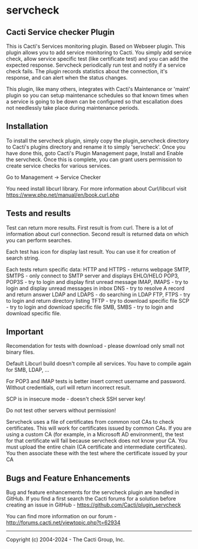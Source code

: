 # servcheck

## Cacti Service checker Plugin

This is Cacti's Services monitoring plugin. Based on Webseer plugin.
This plugin allows you to add service monitoring to Cacti. 
You simply add service check, allow service specific test (like certificate test)
and you can add the expected response. Servcheck periodically run test 
and notify if a service check fails. The plugin records statistics
about the connection, it's response, and can alert when the
status changes.

This plugin, like many others, integrates with Cacti's Maintenance or 'maint'
plugin so you can setup maintenance schedules so that known times when a service
is going to be down can be configured so that escallation does not needlessly
take place during maintenance periods.

## Installation

To install the servcheck plugin, simply copy the plugin_servcheck directory to
Cacti's plugins directory and rename it to simply 'servcheck'. Once you have done
this, goto Cacti's Plugin Management page, Install and Enable the servcheck. Once
this is complete, you can grant users permission to create service checks for
various services.

Go to Management -> Service Checker

You need install libcurl library. For more information about Curl/libcurl 
visit https://www.php.net/manual/en/book.curl.php

## Tests and results
Test can return more results. First result is from curl. There is a lot of  information 
about curl connection. Second result is returned data on which you can perform searches.

Each test has icon for display last result. You can use it for creation  of search string.

Each tests return specific data:
HTTP and HTTPS - returns webpage
SMTP, SMTPS - only connect to SMTP server and displays EHLO/HELO
POP3, POP3S - try to login and display first unread message
IMAP, IMAPS - try to login and display unread messages in inbox
DNS - try to resolve A record and return answer
LDAP and LDAPS - do searching in LDAP
FTP, FTPS - try to login and return directory listing
TFTP - try to download specific file
SCP - try to login and download specific file
SMB, SMBS - try to login and download specific file.

## Important
Recomendation for tests with download -  please download only small not binary files.

Default Libcurl build doesn't compile all services. You have to compile again for SMB, LDAP, ...

For POP3 and IMAP tests is better insert correct username and password. Without credentials, 
curl will return incorrect result.

SCP is in insecure mode - doesn't check SSH server key!

Do not test other servers without permission!

Servcheck uses a file of certificates from common root CAs to check certificates. This will work 
for certificates issued by common CAs. If you are using a custom CA 
(for example, in a Microsoft AD environment), the test for that certificate will fail 
because servcheck does not know your CA. You must upload the entire chain 
(CA certificate and intermediate certificates). You then associate these with the test 
where the certificate issued by your CA

## Bugs and Feature Enhancements

Bug and feature enhancements for the servcheck plugin are handled in GitHub. If
you find a first search the Cacti forums for a solution before creating an issue
in GitHub - https://github.com/Cacti/plugin_servcheck

You can find more information on our forum - http://forums.cacti.net/viewtopic.php?t=62934

-----------------------------------------------
Copyright (c) 2004-2024 - The Cacti Group, Inc.

